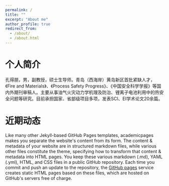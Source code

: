 ```yaml
---
permalink: /
title: ""
excerpt: "About me"
author_profile: true
redirect_from: 
  - /about/
  - /about.html
---
```


个人简介
======
孔得朋，男，副教授，硕士生导师。青岛（西海岸）黄岛新区首批紧缺人才，《Fire and Materials》、《Process Safety Progress》、《中国安全科学学报》等国内外期刊审稿人。主要从事油气火灾动力学机理及防治、锂离子电池利用中的热安全问题等研究。目前承担国家、省部级项目多项，发表SCI、EI学术论文20余篇。


近期动态
======
Like many other Jekyll-based GitHub Pages templates, academicpages makes you separate the website's content from its form. The content & metadata of your website are in structured markdown files, while various other files constitute the theme, specifying how to transform that content & metadata into HTML pages. You keep these various markdown (.md), YAML (.yml), HTML, and CSS files in a public GitHub repository. Each time you commit and push an update to the repository, the [GitHub pages](https://pages.github.com/) service creates static HTML pages based on these files, which are hosted on GitHub's servers free of charge.



